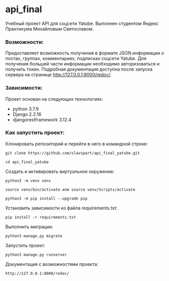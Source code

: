 # api_final
Учебный проект API для соцсети Yatube.
Выполнен студентом Яндекс Практикума Михайловым Святославом.

### Возможности:

Предоставляет возможность получения в формате JSON информации о постах, группах, комментариях, подписках соцсети Yatube. Для получения большей части информации необходимо авторизоваться и получить токен. Подробная документация доступна после запуска сервера на странице http://127.0.0.1:8000/redoc/.

### Зависимости:
Проект основан на следующих технологиях:
* python 3.7.9
* Django 2.2.16
* djangorestframework 3.12.4


### Как запустить проект:

Клонировать репозиторий и перейти в него в командной строке:

```
git clone https://github.com/slavspart/api_final_yatube.git
```

```
cd api_final_yatube
```

Cоздать и активировать виртуальное окружение:

```
python3 -m venv venv
```

```
source venv/bin/activate или source venv/Scripts/activate
```

```
python3 -m pip install --upgrade pip
```

Установить зависимости из файла requirements.txt:

```
pip install -r requirements.txt
```

Выполнить миграции:

```
python3 manage.py migrate
```

Запустить проект:

```
python3 manage.py runserver
```
Документация с возможностями проекта:
```
http://127.0.0.1:8000/redoc/